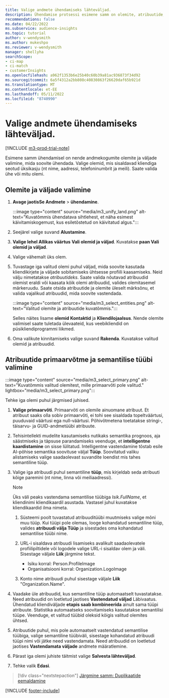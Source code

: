 ```yaml
---
title: Valige andmete ühendamiseks lähteväljad.
description: Ühendamise protsessi esimene samm on olemite, atribuutide, primaarvõtmete ja semantiliste tüüpide valimine andmete vastendamiseks ühtse kliendiprofiiliga.
recommendations: false
ms.date: 04/22/2022
ms.subservice: audience-insights
ms.topic: tutorial
author: v-wendysmith
ms.author: mukeshpo
ms.reviewer: v-wendysmith
manager: shellyha
searchScope:
- ci-map
- ci-match
- customerInsights
ms.openlocfilehash: a962f1353b6e25b40c60b39a81ac936873f34d92
ms.sourcegitcommit: 6a5f4312a2bb808c40830863f26620daf65b921d
ms.translationtype: MT
ms.contentlocale: et-EE
ms.lasthandoff: 05/11/2022
ms.locfileid: "8740990"
---
```

# <a name="select-source-fields-for-data-unification"></a>Valige andmete ühendamiseks lähteväljad.

[!INCLUDE [m3-prod-trial-note](includes/m3-prod-trial-note.md)]

Esimene samm ühendamisel on nende andmekogumite olemite ja väljade valimine, mida soovite ühendada. Valige olemid, mis sisaldavad kliendiga seotud üksikasju (nt nime, aadressi, telefoninumbrit ja meili). Saate valida ühe või mitu olemi.

## <a name="select-entities-and-fields"></a>Olemite ja väljade valimine

1. **Avage jaotisSe Andmete** > **ühendamine**.

   :::image type="content" source="media/m3_unify_land.png" alt-text="Kuvatõmmis ühendatava sihtlehest, et näha esimest käivitamiskogemust, kus esiletõstetud on käivitatud algus.":::

1. Seejärel valige suvand **Alustamine**.

1. **Valige lehel Allikas väärtus** **Vali olemid ja väljad**. Kuvatakse **paan Vali olemid ja väljad**.

1. Valige vähemalt üks olem.

1. Tuvastage iga valitud olemi puhul väljad, mida soovite kasutada kliendikirjete ja väljade sobitamiseks ühtsesse profiili kaasamiseks. Neid välju nimetatakse *atribuutideks*. Saate valida nõutavad atribuudid olemist eraldi või kaasata kõik olemi atribuudid, valides olemitasemel märkeruudu. Saate otsida atribuutide ja olemite üleselt märksõnu, et valida vajalikud atribuudid, mida soovite vastendada.

   :::image type="content" source="media/m3_select_entities.png" alt-text="Valitud olemite ja atribuutide kuvatõmmis.":::

   Selles näites lisame **olemid Kontaktid** ja **Kliendilojaalsus**. Nende olemite valimisel saate tuletada ülevaateid, kus veebikliendid on püsikliendiprogrammi liikmed.

1. Oma valikute kinnitamiseks valige suvand **Rakenda**. Kuvatakse valitud olemid ja atribuudid.

## <a name="select-primary-key-and-semantic-type-for-attributes"></a>Atribuutide primaarvõtme ja semantilise tüübi valimine

   :::image type="content" source="media/m3_select_primary.png" alt-text="Kuvatõmmis valitud olemitest, mille primaarvõti pole valitud." lightbox="media/m3_select_primary.png":::

Tehke iga olemi puhul järgmised juhised.

1. **Valige primaarvõti**. Primaarvõti on olemile ainuomane atribuut. Et atribuut saaks olla sobiv primaarvõti, ei tohi see sisaldada topeltväärtusi, puuduvaid väärtusi ega null-väärtusi. Põhivõtmetena toetatakse stringi-, täisarvu- ja GUID-andmetüübi atribuute.

1. Tehisintellekti mudelite kasutamiseks nutikaks semantika prognoos, aja säästmiseks ja täpsuse parandamiseks veenduge, et **intelligentne kaardistamine** on sisse lülitatud. Intelligentne vastendamine tõstab esile AI-põhise semantika soovituse väljal **Tüüp**. Soovitatud valiku alistamiseks valige saadaolevast suvandite loendist mis tahes semantiline tüüp.

1. Valige iga atribuudi puhul semantiline **tüüp**, mis kirjeldab seda atribuuti kõige paremini (nt nime, linna või meiliaadressi).

   > [!NOTE]
   > Üks väli peaks vastendama semantilise tüübiga *Isik.FullName*, et kliendinimi kliendikaardil asustada. Vastasel juhul kuvatakse kliendikaardid ilma nimeta.

   1. Süsteemi poolt tuvastatud atribuuditüübi muutmiseks valige mõni muu tüüp. Kui tüüpi pole olemas, looge kohandatud semantiline tüüp, valides **atribuudi välja Tüüp** ja sisestades oma kohandatud semantilise tüübi nime.

   1. URL-i sisaldava atribuudi lisamiseks avalikult saadaolevatele profiilipiltidele või logodele valige URL-i sisaldav olem ja väli. Sisestage väljale **Liik** järgmine tekst.
      - Isiku korral: Person.ProfileImage
      - Organisatsiooni korral: Organization.LogoImage

   1. Konto nime atribuudi puhul sisestage väljale **Liik** "Organization.Name".

1. Vaadake üle atribuudid, kus semantiline tüüp automaatselt tuvastatakse. Need atribuudid on loetletud jaotises **Vastendatud väljad** Läbivaatus. Ühendatud kliendiväljade **etapis saab kombineerida** ainult sama tüüpi atribuute. Statistika automaatseks soovitamiseks kasutatakse semantilisi tüüpe. Veenduge, et valitud tüübid oleksid kõigis valitud olemites ühtsed.

1. Atribuutide puhul, mis pole automaatselt vastendatud semantilise tüübiga, valige semantiline tüübiväli, sisestage kohandatud atribuudi tüüpi nimi või jätke need vastendamata. Need atribuudid on loetletud jaotises **Vastendamata väljade** andmete määratlemine.

1. Pärast iga olemi juhiste täitmist valige **Salvesta lähteväljad**.

1. Tehke valik **Edasi**.

> [!div class="nextstepaction"]
> [Järgmine samm: Duplikaatide eemaldamine](remove-duplicates.md)

[!INCLUDE [footer-include](includes/footer-banner.md)]
